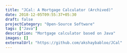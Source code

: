 ```yaml
---
title: "JCal: A Mortgage Calculator (Archived)"
date: 2018-12-05T09:55:37+05:30
draft: false
projectCategory: "Open-Source Software"
tags: ["Java"]
description: "Mortgage calculator based on Java"
images: []
externalUrl: "https://github.com/akshaybabloo/JCal"
---
```

